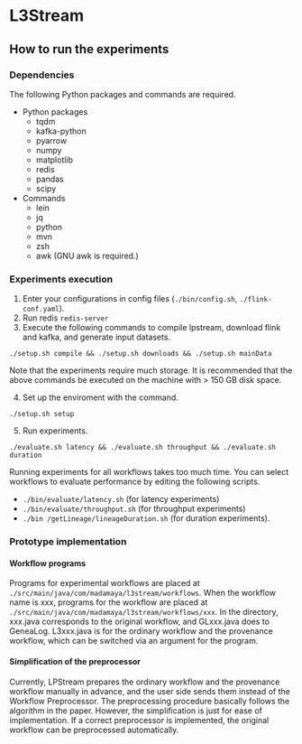 # L3Stream

## How to run the experiments
### Dependencies
The following Python packages and commands are required.
- Python packages
  - tqdm
  - kafka-python
  - pyarrow
  - numpy
  - matplotlib
  - redis
  - pandas
  - scipy
- Commands
  - lein
  - jq
  - python
  - mvn
  - zsh
  - awk (GNU awk is required.)

### Experiments execution
1. Enter your configurations in config files (`./bin/config.sh`, `./flink-conf.yaml`).
2. Run redis `redis-server`
3. Execute the following commands to compile lpstream, download flink and kafka, and generate input datasets.
```
./setup.sh compile && ./setup.sh downloads && ./setup.sh mainData
```
Note that the experiments require much storage.
It is recommended that the above commands be executed on the machine with > 150 GB disk space.

4. Set up the enviroment with the command.
```
./setup.sh setup
```
5. Run experiments.
```
./evaluate.sh latency && ./evaluate.sh throughput && ./evaluate.sh duration
```
Running experiments for all workflows takes too much time.
You can select workflows to evaluate performance by editing the following scripts. 
- `./bin/evaluate/latency.sh` (for latency experiments)
- `./bin/evaluate/throughput.sh` (for throughput experiments)
- `./bin /getLineage/lineageDuration.sh` (for duration experiments).

### Prototype implementation
#### Workflow programs
Programs for experimental workflows are placed at `./src/main/java/com/madamaya/l3stream/workflows`.
When the workflow name is xxx, programs for the workflow are placed at `./src/main/java/com/madamaya/l3stream/workflows/xxx`.
In the directory, xxx.java corresponds to the original workflow, and GLxxx.java does to GeneaLog.
L3xxx.java is for the ordinary workflow and the provenance workflow, which can be switched via an argument for the program.

#### Simplification of the preprocessor
Currently, LPStream prepares the ordinary workflow and the provenance workflow manually in advance, and the user side sends them instead of the Workflow Preprocessor.
The preprocessing procedure basically follows the algorithm in the paper.
However, the simplification is just for ease of implementation.
If a correct preprocessor is implemented, the original workflow can be preprocessed automatically.